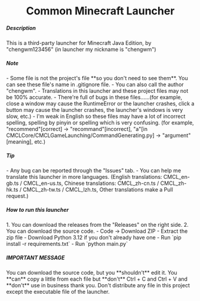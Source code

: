 <h1 align="center">Common Minecraft Launcher</h1>
<h5>Description</h5>
This is a third-party launcher for Minecraft Java Edition, by "chengwm123456" (in launcher my nickname is "chengwm")
<h5>Note</h5>
- Some file is not the project's file **so you don't need to see them**. You can see these file's name in .gitignore file.
- You can also call the author "chengwm".
- Translations in this launcher and these project files may not be 100% accurate.
- There're full of bugs in these files......(for example, close a window may cause the RuntimeError or the launcher crashes, click a button may cause the launcher crashes, the launcher's windows is very slow, etc.)
- I'm weak in English so these files may have a lot of incorrect spelling, spelling by pinyin or spelling which is very confusing. (for example, "recommend"[correct] -> "recommand"[incorrect], "a"[in CMCLCore/CMCLGameLaunching/CommandGenerating.py] -> "argument"[meaning], etc.)
<h5>Tip</h5>
- Any bug can be reported through the "Issues" tab.
- You can help me translate this launcher in more languages. (English translations: CMCL_en-gb.ts / CMCL_en-us.ts, Chinese translations: CMCL_zh-cn.ts / CMCL_zh-hk.ts / CMCL_zh-tw.ts / CMCL_lzh.ts, Other translations make a Pull request.)
<h5>How to run this launcher</h5>
1. You can download the releases from the "Releases" on the right side.
2. You can download the source code.
   - Code -> Download ZIP
   - Extract the zip file
   - Download Python 3.12 if you don't already have one
   - Run `pip install -r requirements.txt`
   - Run `python main.py`
<h5>IMPORTANT MESSAGE</h5>
You can download the source code, but you **shouldn't** edit it.
You **can** copy a little from each file but **don't** Ctrl + C and Ctrl + V and **don't** use in business thank you.
Don't distribute any file in this project except the executable file of the launcher.
